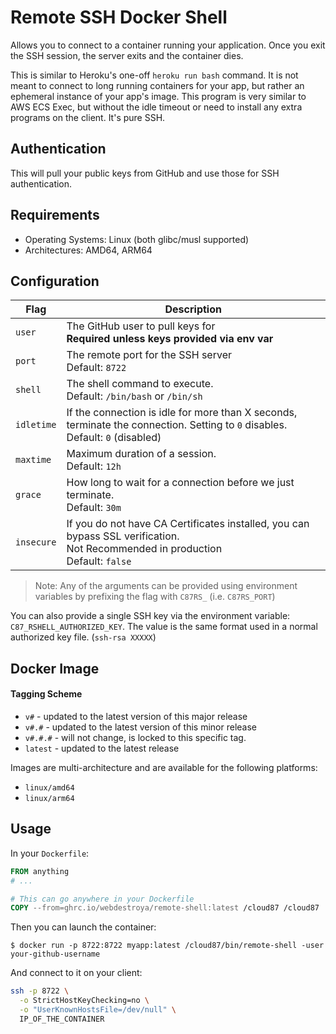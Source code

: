 # Remote SSH Docker Shell

Allows you to connect to a container running your application. Once you exit the SSH session, the server exits and the container dies.

This is similar to Heroku's one-off `heroku run bash` command. It is not meant to connect to long running containers for your app, but rather an ephemeral instance of your app's image. This program is very similar to AWS ECS Exec, but without the idle timeout or need to install any extra programs on the client. It's pure SSH.

## Authentication
This will pull your public keys from GitHub and use those for SSH authentication.

## Requirements
* Operating Systems: Linux (both glibc/musl supported)
* Architectures: AMD64, ARM64

## Configuration
| Flag  | Description | 
| ------------- | ------------- |
| `user`  | The GitHub user to pull keys for<br>**Required unless keys provided via env var** | 
| `port`  | The remote port for the SSH server<br>Default: `8722` |
| `shell`  | The shell command to execute.<br>Default: `/bin/bash` or `/bin/sh` |
| `idletime`  | If the connection is idle for more than X seconds, terminate the connection. Setting to `0` disables.<br>Default: `0` (disabled) |
| `maxtime`  | Maximum duration of a session.<br>Default: `12h` |
| `grace`  | How long to wait for a connection before we just terminate.<br>Default: `30m` |
| `insecure` | If you do not have CA Certificates installed, you can bypass SSL verification.<br>Not Recommended in production<br>Default: `false`

> Note: Any of the arguments can be provided using environment variables by prefixing the flag with `C87RS_` (i.e. `C87RS_PORT`)

You can also provide a single SSH key via the environment variable: `C87_RSHELL_AUTHORIZED_KEY`. The value is the same format used in a normal authorized key file. (`ssh-rsa XXXXX`)

## Docker Image


#### Tagging Scheme
* `v#` - updated to the latest version of this major release
* `v#.#` - updated to the latest version of this minor release
* `v#.#.#` - will not change, is locked to this specific tag.
* `latest` - updated to the latest release

Images are multi-architecture and are available for the following platforms:
* `linux/amd64`
* `linux/arm64`


## Usage

In your `Dockerfile`:

```dockerfile
FROM anything
# ... 

# This can go anywhere in your Dockerfile
COPY --from=ghrc.io/webdestroya/remote-shell:latest /cloud87 /cloud87
```

Then you can launch the container:

```
$ docker run -p 8722:8722 myapp:latest /cloud87/bin/remote-shell -user your-github-username
```

And connect to it on your client:

```sh
ssh -p 8722 \
  -o StrictHostKeyChecking=no \
  -o "UserKnownHostsFile=/dev/null" \
  IP_OF_THE_CONTAINER
```